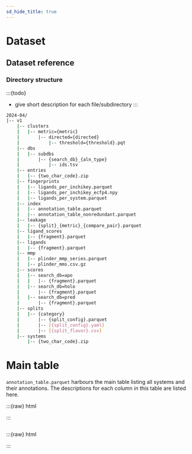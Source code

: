 ```yaml
---
sd_hide_title: true
---
```


# Dataset

## Dataset reference

### Directory structure

:::{todo}
- give short description for each file/subdirectory
:::

```bash
2024-04/
|-- v1
    |-- clusters
    |   |-- metric={metric}
    |       |-- directed={directed}
    |           |-- threshold={threshold}.pqt
    |-- dbs
    |   |-- subdbs
    |       |-- {search_db}_{aln_type}
    |           |-- ids.tsv
    |-- entries
    |   |-- {two_char_code}.zip
    |-- fingerprints
    |   |-- ligands_per_inchikey.parquet
    |   |-- ligands_per_inchikey_ecfp4.npy
    |   |-- ligands_per_system.parquet
    |-- index
    |   |-- annotation_table.parquet
    |   |-- annotation_table_nonredundant.parquet
    |-- leakage
    |   |-- {split}_{metric}_{compare_pair}.parquet
    |-- ligand_scores
    |   |-- {fragment}.parquet
    |-- ligands
    |   |-- {fragment}.parquet
    |-- mmp
    |   |-- plinder_mmp_series.parquet
    |   |-- plinder_mms.csv.gz
    |-- scores
    |   |-- search_db=apo
    |   |   |-- {fragment}.parquet
    |   |-- search_db=holo
    |       |-- {fragment}.parquet
    |   |-- search_db=pred
    |       |-- {fragment}.parquet
    |-- splits
    |   |-- {category}
    |       |-- {split_config}.parquet
    |       |-- [{split_config}.yaml]
    |       |-- [{split_flavor}.csv]
    |-- systems
        |-- {two_char_code}.zip
```

# Main table

`annotation_table.parquet` harbours the main table listing all systems and their annotations.
The descriptions for each column in this table are listed here.

:::{raw} html
<div>
:::

```{include} table.html
```

:::{raw} html
</div>
:::
